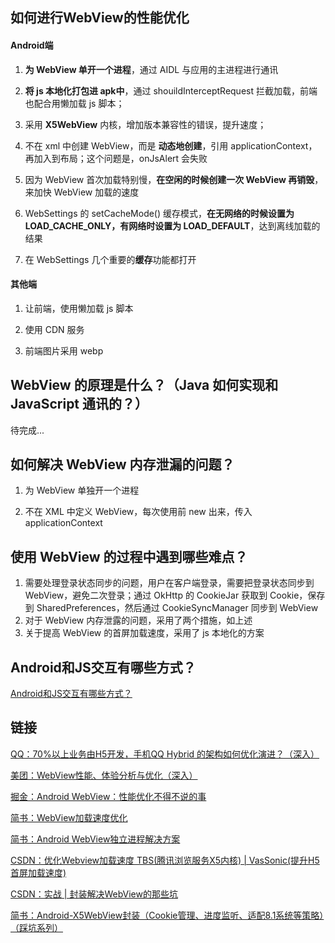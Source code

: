 ## 如何进行WebView的性能优化
#### Android端

1. **为 WebView 单开一个进程**，通过 AIDL 与应用的主进程进行通讯

2. **将 js 本地化打包进 apk中**，通过 shouildInterceptRequest 拦截加载，前端也配合用懒加载 js 脚本；

3. 采用 **X5WebView** 内核，增加版本兼容性的错误，提升速度；

4. 不在 xml 中创建 WebView，而是 **动态地创建**，引用 applicationContext，再加入到布局；这个问题是，onJsAlert 会失败

5. 因为 WebView 首次加载特别慢，**在空闲的时候创建一次 WebView 再销毁**，来加快 WebView 加载的速度

6. WebSettings 的 setCacheMode() 缓存模式，**在无网络的时候设置为 LOAD_CACHE_ONLY，有网络时设置为 LOAD_DEFAULT**，达到离线加载的结果

7. 在 WebSettings 几个重要的**缓存**功能都打开

#### 其他端

1. 让前端，使用懒加载 js 脚本

2. 使用 CDN 服务

3. 前端图片采用 webp

## WebView 的原理是什么？（Java 如何实现和 JavaScript 通讯的？）


待完成...


## 如何解决 WebView 内存泄漏的问题？

1. 为 WebView 单独开一个进程

2. 不在 XML 中定义 WebView，每次使用前 new 出来，传入 applicationContext


## 使用 WebView 的过程中遇到哪些难点？

1. 需要处理登录状态同步的问题，用户在客户端登录，需要把登录状态同步到 WebView，避免二次登录；通过 OkHttp 的 CookieJar 获取到 Cookie，保存到 SharedPreferences，然后通过 CookieSyncManager 同步到 WebView
2. 对于 WebView 内存泄露的问题，采用了两个措施，如上述
3. 关于提高 WebView 的首屏加载速度，采用了 js 本地化的方案

## Android和JS交互有哪些方式？

[Android和JS交互有哪些方式？](../普通/Android和JS交互有哪些方式？.md)


## 链接
[QQ：70%以上业务由H5开发，手机QQ Hybrid 的架构如何优化演进？（深入）](https://mp.weixin.qq.com/s/evzDnTsHrAr2b9jcevwBzA?)

[美团：WebView性能、体验分析与优化（深入）](https://tech.meituan.com/2017/06/09/webviewperf.html)

[掘金：Android WebView：性能优化不得不说的事](https://juejin.im/entry/57d6434067f3560057e50b20)

[简书：WebView加载速度优化](https://www.jianshu.com/p/427600ca2107)

[简书：Android WebView独立进程解决方案](https://www.jianshu.com/p/b66c225c19e2)


[CSDN：优化Webview加载速度 TBS\(腾讯浏览服务X5内核\) | VasSonic\(提升H5首屏加载速度\)](https://blog.csdn.net/u012982629/article/details/81357154)


[CSDN：实战 | 封装解决WebView的那些坑](https://blog.csdn.net/developandroid/article/details/73280151)

[简书：Android-X5WebView封装（Cookie管理、进度监听、适配8.1系统等策略）（踩坑系列）](https://www.jianshu.com/p/88084a66c256)